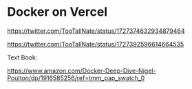 # Docker on Vercel

https://twitter.com/TooTallNate/status/1727374632934879464

https://twitter.com/TooTallNate/status/1727392596614664535

Text Book:

https://www.amazon.com/Docker-Deep-Dive-Nigel-Poulton/dp/1916585256/ref=tmm_pap_swatch_0 

